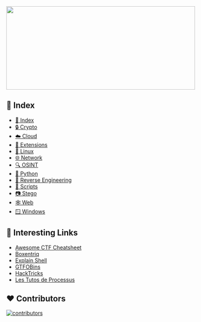 <picture>
    <source width="500px" height="220px" srcset="https://user-images.githubusercontent.com/22857002/173618731-d679fe64-fc90-417a-a544-dc433e75431f.svg#gh-dark-mode-only" media="(prefers-color-scheme: dark)">
    <img width="500px" height="220px" src="https://user-images.githubusercontent.com/22857002/173618729-f2055b91-7961-4e11-9bd9-e5fb74d5baba.svg#gh-light-mode-only">
</picture>

## 📇 Index
<!-- - [☀️ General](/wiki/General.md) -->
- [📇 Index](/wiki/Index.md)
- [🔒 Crypto](/wiki/Crypto.md)
- [☁️ Cloud](/wiki/Cloud.md)
- [🦊 Extensions](/wiki/Extensions.md)
- [🐧 Linux](/wiki/Linux.md)
- [🌐 Network](/wiki/Network.md)
- [🔍 OSINT](/wiki/OSINT.md)
- [🐍 Python](/wiki/Python.md)
- [🥷 Reverse Engineering](/wiki/ReverseEngineering.md)
- [📜 Scripts](https://github.com/sawyerf/HackSheet/tree/main/scripts)
- [📷 Stego](/wiki/Stego.md)
- [🕸️ Web](/wiki/Web.md)
- [🪟 Windows](/wiki/Windows.md)


## 🔗 Interesting Links
- [Awesome CTF Cheatsheet](https://github.com/uppusaikiran/awesome-ctf-cheatsheet)
- [Boxentriq](https://www.boxentriq.com/code-breaking/cipher-identifier)
- [Explain Shell](https://explainshell.com/)
- [GTFOBins](https://gtfobins.github.io/)
- [HackTricks](https://book.hacktricks.xyz/)
- [Les Tutos de Processus](https://lestutosdeprocessus.fr/ctf-cheat-sheet/)

## ❤️ Contributors
[![contributors](https://contrib.rocks/image?repo=sawyerf/hacksheet)](https://github.com/sawyerf/hacksheet/graphs/contributors)
